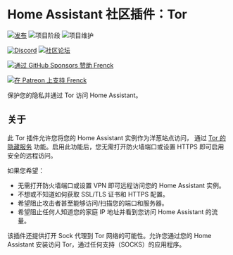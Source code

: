 # Home Assistant 社区插件：Tor

[![发布][release-shield]][release] ![项目阶段][project-stage-shield] ![项目维护][maintenance-shield]

[![Discord][discord-shield]][discord] [![社区论坛][forum-shield]][forum]

[![通过 GitHub Sponsors 赞助 Frenck][github-sponsors-shield]][github-sponsors]

[![在 Patreon 上支持 Frenck][patreon-shield]][patreon]

保护您的隐私并通过 Tor 访问 Home Assistant。

## 关于

此 Tor 插件允许您将您的 Home Assistant 实例作为洋葱站点访问，
通过 [Tor 的隐藏服务][tor-hidden-service] 功能。启用此功能后，您无需打开防火墙端口或设置 HTTPS 即可启用安全的远程访问。

如果您希望：

- 无需打开防火墙端口或设置 VPN 即可远程访问您的 Home Assistant 实例。
- 不想或不知道如何获取 SSL/TLS 证书和 HTTPS 配置。
- 希望阻止攻击者甚至能够访问/扫描您的端口和服务器。
- 希望阻止任何人知道您的家庭 IP 地址并看到您访问 Home Assistant 的流量。

该插件还提供打开 Sock 代理到 Tor 网络的可能性。允许您通过您的 Home Assistant 安装访问 Tor，通过任何支持（SOCKS）的应用程序。

[discord-shield]: https://img.shields.io/discord/478094546522079232.svg
[discord]: https://discord.me/hassioaddons
[forum-shield]: https://img.shields.io/badge/community-forum-brightgreen.svg
[forum]: https://community.home-assistant.io/t/home-assistant-community-add-on-tor/33822?u=frenck
[github-sponsors-shield]: https://frenck.dev/wp-content/uploads/2019/12/github_sponsor.png
[github-sponsors]: https://github.com/sponsors/frenck
[maintenance-shield]: https://img.shields.io/maintenance/yes/2025.svg
[patreon-shield]: https://frenck.dev/wp-content/uploads/2019/12/patreon.png
[patreon]: https://www.patreon.com/frenck
[project-stage-shield]: https://img.shields.io/badge/project%20stage-production%20ready-brightgreen.svg
[release-shield]: https://img.shields.io/badge/version-v6.1.4-blue.svg
[release]: https://github.com/hassio-addons/addon-tor/tree/v6.1.4
[tor-hidden-service]: https://www.torproject.org/docs/hidden-services.html.en